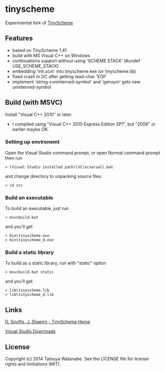 tinyscheme
==========

Experimental fork of [TinyScheme](http://tinyscheme.sourceforge.net/ "D. Souflis, J. Shapiro - TinyScheme Download site")


Features
--------

* based on TinyScheme 1.41
* build with MS Visual C++ on Windows
* continuations support without using 'SCHEME STACK' (#undef USE_SCHEME_STACK)
* embedding 'init.scm' into tinyscheme.exe (or tinyscheme.lib)
* fixed crash in GC after getting read-char 'EOF'
* implement 'string->uninterned-symbol' and 'gensym' gets new uninterned-symbol


Build (with MSVC)
-----------------

Install "Visual C++ 2010" or later.

* I compiled using "Visual C++ 2010 Express Edition SP1", but "2008" or earlier maybe OK.

### Setting up environemt

Open the Visual Studio command prompt, or open Normal command prompt then run

    > (Visual Studio installed path)\VC\vcvarsall.bat

and change directory to unpacking source files.

    > cd src

### Build an executable

To build an executable, just run

    > msvcbuild.bat

and you'll get

    > bin\tinyscheme.exe
    > bin\tinyscheme_d.exe

### Build a static library

To build as a static library, run with "static" option

    > msvcbuild.bat static

and you'll get

    > lib\tinyscheme.lib
    > lib\tinyscheme_d.lib


Links
-----

[D. Souflis, J. Shapiro - TinyScheme Home](http://tinyscheme.sourceforge.net/home.html)

[Visual Studio Downloads](http://www.visualstudio.com/downloads/)


License
-------

Copyright (c) 2014 Tatsuya Watanabe. See the LICENSE file for license rights and limitations (MIT).
